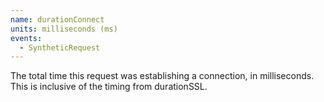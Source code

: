```yaml
---
name: durationConnect
units: milliseconds (ms)
events:
  - SyntheticRequest
---
```


The total time this request was establishing a connection, in milliseconds. This is inclusive of the timing from durationSSL.